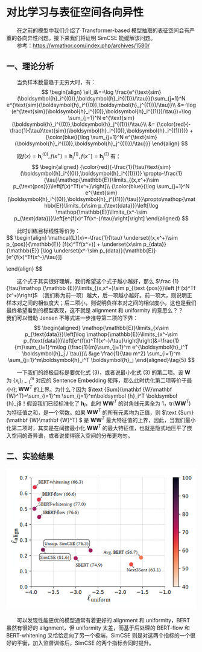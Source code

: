 # 对比学习与表征空间各向异性
&emsp;&emsp;在之前的模型中我们介绍了 Transformer-based 模型抽取的表征空间会有严重的各向异性问题。接下来我们将证明 SimCSE 能缓解该问题。  
&emsp;&emsp;参考：https://wmathor.com/index.php/archives/1580/

## 一、理论分析
&emsp;&emsp;当负样本数量趋于无穷大时，有：
$$
\begin{align}
\ell_i&=-\log \frac{e^{\text{sim}(\boldsymbol{h}_i^{(0)},\boldsymbol{h}_i^{(1)})/\tau}}{\sum_{j=1}^N e^{\text{sim}(\boldsymbol{h}_i^{(0)},\boldsymbol{h}_j^{(1)})/\tau}}\\
&=-\log (e^{\text{sim}(\boldsymbol{h}_i^{(0)},\boldsymbol{h}_i^{(1)})/\tau})+\log \sum_{j=1}^N e^{\text{sim}(\boldsymbol{h}_i^{(0)},\boldsymbol{h}_j^{(1)})/\tau}\\
&= {\color{red}{-\frac{1}{\tau}\text{sim}(\boldsymbol{h}_i^{(0)},\boldsymbol{h}_i^{(1)})}} + {\color{blue}{\log \sum_{j=1}^N e^{\text{sim}(\boldsymbol{h}_i^{(0)},\boldsymbol{h}_j^{(1)})/\tau}}}
\end{align}
$$

&emsp;&emsp;取$f (x)=\boldsymbol {h}_{i}^{(0)},f (x^+)=\boldsymbol {h}_{i}^{(1)},f (x^-)=\boldsymbol {h}_{j}^{(1)}$ 有：
$$
\begin{aligned}
{\color{red}{-\frac{1}{\tau}\text{sim}(\boldsymbol{h}_i^{(0)},\boldsymbol{h}_i^{(1)})}} \propto-\frac{1}{\tau}\mathop{\mathbb{E}}\limits_{(x,x^+)\sim p_{\text{pos}}}\left[f(x)^Tf(x^+)\right]\\
{\color{blue}{\log \sum_{j=1}^N e^{\text{sim}(\boldsymbol{h}_i^{(0)},\boldsymbol{h}_j^{(1)})/\tau}}}\propto\mathop{\mathbb{E}}\limits_{x\sim p_{\text{data}}}\left[\log \mathop{\mathbb{E}}\limits_{x^-\sim p_{\text{data}}}\left[e^{f(x)^Tf(x^-)/\tau}\right]\right]
\end{aligned}
$$

&emsp;&emsp;此时训练目标线性等价为：  
$$
\begin{align}
\mathcal{L}(x)=-\frac{1}{\tau} \underset{(x,x^+)\sim p_{pos}}{\mathbb{E}} [f(x)^Tf(x^+)] + \underset{x\sim p_{data}}{\mathbb{E}} [\log \underset{x^-\sim p_{data}}{\mathbb{E}} [e^{f(x)^Tf(x^-)/\tau}]]

\end{align}
$$

&emsp;&emsp;这个式子其实很好理解，我们希望这个式子越小越好，那么 $\frac {1}{\tau}\mathop {\mathbb {E}}\limits_{(x,x^+)\sim p_{\text {pos}}}\left [f (x)^Tf (x^+)\right]$ （我们称为前一项）越大，后一项越小越好。前一项大，则说明正样本对之间的相似度大；后二项小，则说明负样本对之间的相似度小，这也是我们最终希望看到的模型表现，这不就是 alignment 和 uniformity 的意思么？？
&emsp;&emsp;我们可以借助 Jensen 不等式进一步推导第二项的下界：
$$
\begin{aligned}
\mathop{\mathbb{E}}\limits_{x\sim p_{\text{data}}}\left[\log \mathop{\mathbb{E}}\limits_{x^-\sim p_{\text{data}}}\left[e^{f(x)^Tf(x^-)/\tau}\right]\right]&=\frac{1}{m}\sum_{i=1}^m\log (\frac{1}{m}\sum_{j=1}^m e^{\boldsymbol{h}_i^T \boldsymbol{h}_j / \tau})\\
&\ge \frac{1}{\tau m^2} \sum_{i=1}^m \sum_{j=1}^m\boldsymbol{h}_i^T \boldsymbol{h}_j
\end{aligned}\tag{5}
$$

&emsp;&emsp;一下我们的终极目标是要优化式 (3)，或者说最小化式 (3) 的第二项。设   $\mathbf {W}$ 为 $\{x_i\}_{i=1}^m$ 对应的 Sentence Embedding 矩阵，那么此时优化第二项等价于最小化 $\mathbf {W}\mathbf {W}^T$ 的上界。为什么？因为 $\text {Sum}(\mathbf {W}\mathbf {W}^T)=\sum_{i=1}^m \sum_{j=1}^m\boldsymbol {h}_i^T \boldsymbol {h}_j$！假设我们已经标准化了 $\boldsymbol {h}_i$，此时 $\mathbf {W}\mathbf {W}^T$ 的对角线元素全为 1，$\text {tr}(\mathbf {W}\mathbf {W}^T)$ 为特征值之和，是一个常数。如果 $\mathbf {W}\mathbf {W}^T$ 的所有元素均为正值，则  $\text {Sum}(\mathbf {W}\mathbf {W}^T) $ 是 $\mathbf {W}\mathbf {W}^T$ 最大特征值的上界，因此，当我们最小化第二项时，其实是在间接最小化 $\mathbf {W}\mathbf {W}^T$ 的最大特征值，也就是隐式地压平了嵌入空间的奇异谱，或者说使得嵌入空间的分布更均匀。

## 二、实验结果
<center><img src='3.png' wigth='30%'/></center>


&emsp;&emsp;可以发现性能更优的模型通常有着更好的 alignment 和 uniformity，BERT 虽然有很好的 alignment，但 uniformity 太差，而基于后处理的 BERT-flow 和 BERT-whitening 又恰恰走向了另一个极端，SimCSE 则是对这两个指标的一个很好的平衡，加入监督训练后，SimCSE 的两个指标会同时提升。